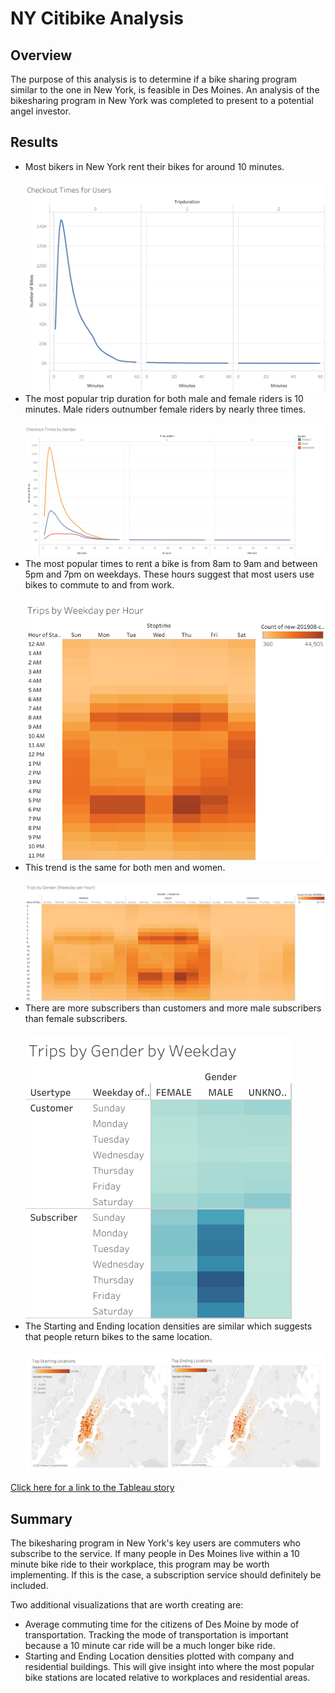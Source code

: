 # NY Citibike Analysis

## Overview
The purpose of this analysis is to determine if a bike sharing program similar to the one in New York, is feasible in Des Moines. An analysis of the bikesharing program in New York was completed to present to a potential angel investor.

## Results 
 - Most bikers in New York rent their bikes for around 10 minutes. </br></br>
    <img src = "https://github.com/Kee2u/bikesharing/blob/main/pictures/Checkout%20Times%20for%20Users.png?raw=true">
 - The most popular trip duration for both male and female riders is 10 minutes. Male riders outnumber female riders by nearly three times.</br></br>
    <img src = "https://github.com/Kee2u/bikesharing/blob/main/pictures/Checkout%20Times%20by%20Gender.png?raw=true">
 - The most popular times to rent a bike is from 8am to 9am and between 5pm and 7pm on weekdays. These hours suggest that most users use bikes to commute to and from work.</br></br>
   <img src = "https://github.com/Kee2u/bikesharing/blob/main/pictures/Trips%20by%20Weekday%20per%20Hour.png?raw=true">
 - This trend is the same for both men and women.</br></br>
   <img src = "https://github.com/Kee2u/bikesharing/blob/main/pictures/Trips%20by%20Gender%20(Weekday%20per%20Hour).png?raw=true">
 - There are more subscribers than customers and more male subscribers than female subscribers.</br></br>
   <img src = "https://github.com/Kee2u/bikesharing/blob/main/pictures/Trips%20by%20Gender%20by%20Weekday.png?raw=true">
 - The Starting and Ending location densities are similar which suggests that people return bikes to the same location.</br></br>
   <img src = "https://github.com/Kee2u/bikesharing/blob/main/pictures/Starting%20and%20Ending%20Locations.png?raw=true">


[Click here for a link to the Tableau story](https://public.tableau.com/shared/KGC88B4BQ?:display_count=y&:origin=viz_share_link)

## Summary
The bikesharing program in New York's key users are commuters who subscribe to the service. If many people in Des Moines live within a 10 minute bike ride to their workplace, this program may be worth implementing. If this is the case, a subscription service should definitely be included. 

Two additional visualizations that are worth creating are:
 - Average commuting time for the citizens of Des Moine by mode of transportation. Tracking the mode of transportation is important because a 10 minute car ride will be a much longer bike ride.
 - Starting and Ending Location densities plotted with company and residential buildings. This will give insight into where the most popular bike stations are located relative to workplaces and residential areas.



